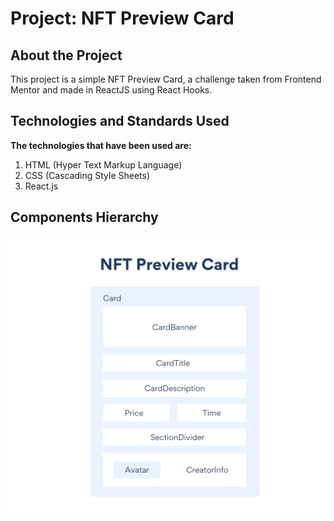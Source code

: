 <!-- omit in toc -->
# Project: NFT Preview Card
## About the Project
This project is a simple NFT Preview Card, a challenge taken from Frontend Mentor and made in ReactJS using React Hooks.

## Technologies and Standards Used
**The technologies that have been used are:**
1. HTML (Hyper Text Markup Language)
2. CSS (Cascading Style Sheets)
3. React.js

## Components Hierarchy
![react-components-hierarchy](src/images/nft-card-component.png)

